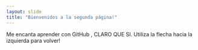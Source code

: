```yaml
---
layout: slide
title: "Bienvenidos a la segunda página!"
---
```

Me encanta aprender con GitHub , CLARO QUE SI.
Utiliza la flecha hacia la izquierda para volver!
